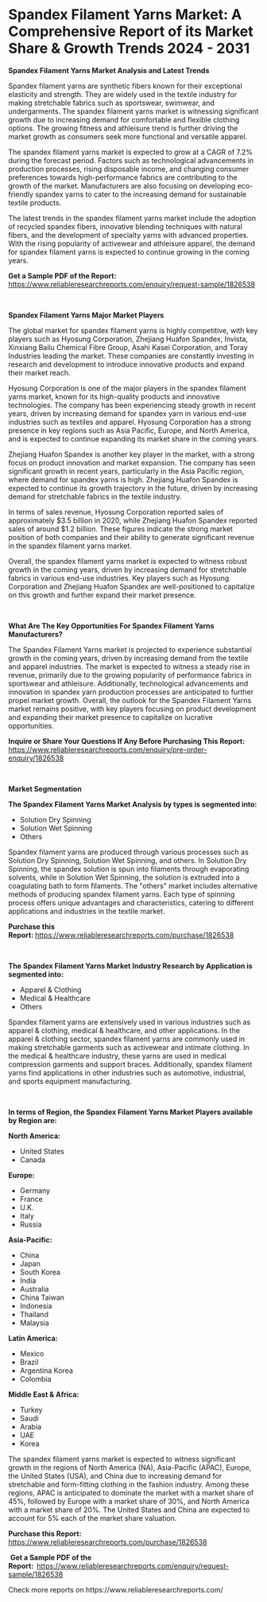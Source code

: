 <p><h1>Spandex Filament Yarns Market: A Comprehensive Report of its Market Share & Growth Trends 2024 - 2031</h1></p><p><strong>Spandex Filament Yarns Market Analysis and Latest Trends</strong></p>
<p><p>Spandex filament yarns are synthetic fibers known for their exceptional elasticity and strength. They are widely used in the textile industry for making stretchable fabrics such as sportswear, swimwear, and undergarments. The spandex filament yarns market is witnessing significant growth due to increasing demand for comfortable and flexible clothing options. The growing fitness and athleisure trend is further driving the market growth as consumers seek more functional and versatile apparel.</p><p>The spandex filament yarns market is expected to grow at a CAGR of 7.2% during the forecast period. Factors such as technological advancements in production processes, rising disposable income, and changing consumer preferences towards high-performance fabrics are contributing to the growth of the market. Manufacturers are also focusing on developing eco-friendly spandex yarns to cater to the increasing demand for sustainable textile products.</p><p>The latest trends in the spandex filament yarns market include the adoption of recycled spandex fibers, innovative blending techniques with natural fibers, and the development of specialty yarns with advanced properties. With the rising popularity of activewear and athleisure apparel, the demand for spandex filament yarns is expected to continue growing in the coming years.</p></p>
<p><strong>Get a Sample PDF of the Report:&nbsp;</strong> <a href="https://www.reliableresearchreports.com/enquiry/request-sample/1826538">https://www.reliableresearchreports.com/enquiry/request-sample/1826538</a></p>
<p>&nbsp;</p>
<p><strong>Spandex Filament Yarns Major Market Players</strong></p>
<p><p>The global market for spandex filament yarns is highly competitive, with key players such as Hyosung Corporation, Zhejiang Huafon Spandex, Invista, Xinxiang Bailu Chemical Fibre Group, Asahi Kasei Corporation, and Toray Industries leading the market. These companies are constantly investing in research and development to introduce innovative products and expand their market reach.</p><p>Hyosung Corporation is one of the major players in the spandex filament yarns market, known for its high-quality products and innovative technologies. The company has been experiencing steady growth in recent years, driven by increasing demand for spandex yarn in various end-use industries such as textiles and apparel. Hyosung Corporation has a strong presence in key regions such as Asia Pacific, Europe, and North America, and is expected to continue expanding its market share in the coming years.</p><p>Zhejiang Huafon Spandex is another key player in the market, with a strong focus on product innovation and market expansion. The company has seen significant growth in recent years, particularly in the Asia Pacific region, where demand for spandex yarns is high. Zhejiang Huafon Spandex is expected to continue its growth trajectory in the future, driven by increasing demand for stretchable fabrics in the textile industry.</p><p>In terms of sales revenue, Hyosung Corporation reported sales of approximately $3.5 billion in 2020, while Zhejiang Huafon Spandex reported sales of around $1.2 billion. These figures indicate the strong market position of both companies and their ability to generate significant revenue in the spandex filament yarns market.</p><p>Overall, the spandex filament yarns market is expected to witness robust growth in the coming years, driven by increasing demand for stretchable fabrics in various end-use industries. Key players such as Hyosung Corporation and Zhejiang Huafon Spandex are well-positioned to capitalize on this growth and further expand their market presence.</p></p>
<p>&nbsp;</p>
<p><strong>What Are The Key Opportunities For Spandex Filament Yarns Manufacturers?</strong></p>
<p><p>The Spandex Filament Yarns market is projected to experience substantial growth in the coming years, driven by increasing demand from the textile and apparel industries. The market is expected to witness a steady rise in revenue, primarily due to the growing popularity of performance fabrics in sportswear and athleisure. Additionally, technological advancements and innovation in spandex yarn production processes are anticipated to further propel market growth. Overall, the outlook for the Spandex Filament Yarns market remains positive, with key players focusing on product development and expanding their market presence to capitalize on lucrative opportunities.</p></p>
<p><strong>Inquire or Share Your Questions If Any Before Purchasing This Report:</strong> <a href="https://www.reliableresearchreports.com/enquiry/pre-order-enquiry/1826538">https://www.reliableresearchreports.com/enquiry/pre-order-enquiry/1826538</a></p>
<p>&nbsp;</p>
<p><strong>Market Segmentation</strong></p>
<p><strong>The Spandex Filament Yarns Market Analysis by types is segmented into:</strong></p>
<p><ul><li>Solution Dry Spinning</li><li>Solution Wet Spinning</li><li>Others</li></ul></p>
<p><p>Spandex filament yarns are produced through various processes such as Solution Dry Spinning, Solution Wet Spinning, and others. In Solution Dry Spinning, the spandex solution is spun into filaments through evaporating solvents, while in Solution Wet Spinning, the solution is extruded into a coagulating bath to form filaments. The "others" market includes alternative methods of producing spandex filament yarns. Each type of spinning process offers unique advantages and characteristics, catering to different applications and industries in the textile market.</p></p>
<p><strong>Purchase this Report:&nbsp;</strong><a href="https://www.reliableresearchreports.com/purchase/1826538">https://www.reliableresearchreports.com/purchase/1826538</a></p>
<p>&nbsp;</p>
<p><strong>The Spandex Filament Yarns Market Industry Research by Application is segmented into:</strong></p>
<p><ul><li>Apparel & Clothing</li><li>Medical & Healthcare</li><li>Others</li></ul></p>
<p><p>Spandex filament yarns are extensively used in various industries such as apparel & clothing, medical & healthcare, and other applications. In the apparel & clothing sector, spandex filament yarns are commonly used in making stretchable garments such as activewear and intimate clothing. In the medical & healthcare industry, these yarns are used in medical compression garments and support braces. Additionally, spandex filament yarns find applications in other industries such as automotive, industrial, and sports equipment manufacturing.</p></p>
<p>&nbsp;</p>
<p><strong>In terms of Region, the Spandex Filament Yarns Market Players available by Region are:</strong></p>
<p>
    <p> <strong> North America: </strong>
        <ul>
            <li>United States</li>
            <li>Canada</li>
        </ul>
        </p> 
    <p> <strong> Europe: </strong>
        <ul>
            <li>Germany</li>
            <li>France</li>
            <li>U.K.</li>
            <li>Italy</li>
            <li>Russia</li>
        </ul>
        </p> 
    <p> <strong> Asia-Pacific: </strong>
        <ul>
            <li>China</li>
            <li>Japan</li>
            <li>South Korea</li>
            <li>India</li>
            <li>Australia</li>
            <li>China Taiwan</li>
            <li>Indonesia</li>
            <li>Thailand</li>
            <li>Malaysia</li>
        </ul>
        </p> 
    <p> <strong> Latin America: </strong>
        <ul>
            <li>Mexico</li>
            <li>Brazil</li>
            <li>Argentina Korea</li>
            <li>Colombia</li>
        </ul>
        </p> 
    <p> <strong> Middle East & Africa: </strong>
        <ul>
            <li>Turkey</li>
            <li>Saudi</li>
            <li>Arabia</li>
            <li>UAE</li>
            <li>Korea</li>
        </ul>
    </p>
    </p>
<p><p>The spandex filament yarns market is expected to witness significant growth in the regions of North America (NA), Asia-Pacific (APAC), Europe, the United States (USA), and China due to increasing demand for stretchable and form-fitting clothing in the fashion industry. Among these regions, APAC is anticipated to dominate the market with a market share of 45%, followed by Europe with a market share of 30%, and North America with a market share of 20%. The United States and China are expected to account for 5% each of the market share valuation.</p></p>
<p><strong>Purchase this Report: </strong><a href="https://www.reliableresearchreports.com/purchase/1826538">https://www.reliableresearchreports.com/purchase/1826538</a></p>
<p>&nbsp;<strong>Get a Sample PDF of the Report:&nbsp;&nbsp;</strong><a href="https://www.reliableresearchreports.com/enquiry/request-sample/1826538">https://www.reliableresearchreports.com/enquiry/request-sample/1826538</a></p>
<p><strong></strong></p>
<p>Check more reports on https://www.reliableresearchreports.com/</p>